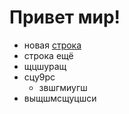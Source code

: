 # Привет мир!

- новая [строка](https://colab.research.google.com/drive/1TVfnt9UEuLu2h5fUlvIb8_n5olc59LSz)
- строка ещё
- щцшуращ
- сцу9рс
  - звшгмиугш
- выщшмсщуцшси
